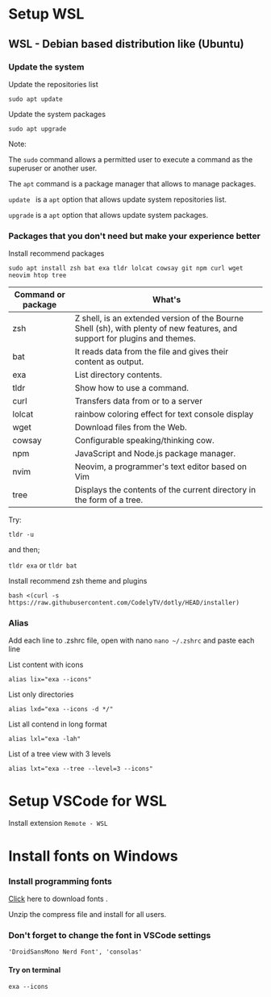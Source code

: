 # Setup WSL

## WSL - Debian based distribution like (Ubuntu)

### Update the system

Update the repositories list

`sudo apt update`

Update the system packages

`sudo apt upgrade`

Note: 

The `sudo` command allows a permitted user to execute a command as the superuser or another user.

The `apt` command is a package manager that allows to manage packages.

`update ` is a `apt` option that allows update system repositories list.

`upgrade` is a `apt` option that allows update system packages. 		

### Packages that you don't need but make your experience  better

Install recommend packages

`sudo apt install zsh bat exa tldr lolcat cowsay git npm curl wget neovim htop tree `  

| Command or package | What's                                                       |
| ------------------ | ------------------------------------------------------------ |
| zsh                | Z shell, is an extended version of the Bourne Shell (sh), with plenty of new features, and support for plugins and themes. |
| bat                | It reads data from the file and gives their content as output. |
| exa                | List directory contents.                                     |
| tldr               | Show how to use a command.                                   |
| curl               | Transfers data from or to a server                           |
| lolcat             | rainbow coloring effect for text console display             |
| wget               | Download files from the Web.                                 |
| cowsay             | Configurable speaking/thinking cow.                          |
| npm                | JavaScript and Node.js package manager.                      |
| nvim               | Neovim, a programmer's text editor based on Vim              |
| tree               | Displays the contents of the current directory in the form of a tree. |

Try:

`tldr -u` 

and then;

`tldr exa` or `tldr bat`

Install recommend zsh theme and plugins 

`bash <(curl -s https://raw.githubusercontent.com/CodelyTV/dotly/HEAD/installer)`

### Alias

Add each line to .zshrc file, open with nano `nano ~/.zshrc` and paste each line

List content with icons

`alias lix="exa --icons"`

List only directories

`alias lxd="exa --icons -d */"`

List all contend in long format

`alias lxl="exa -lah"`

List of a tree view with 3 levels

`alias lxt="exa --tree --level=3 --icons"`

# Setup VSCode for WSL

Install extension `Remote - WSL`

# Install fonts on Windows

### Install programming fonts

[Click](https://github.com/pointtwo/all-fonts/archive/refs/heads/main.zip) here to download fonts .

Unzip the compress file and install for all users.

### Don't forget to change the font in VSCode settings

`'DroidSansMono Nerd Font', 'consolas'`

#### Try on terminal

`exa --icons`







